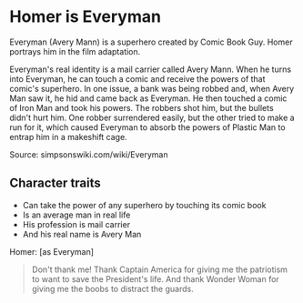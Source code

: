 # Homer is Everyman

Everyman (Avery Mann) is a superhero created by Comic Book Guy. Homer portrays him in the film adaptation.

Everyman's real identity is a mail carrier called Avery Mann. When he turns into Everyman, he can touch a comic and receive the powers of that comic's superhero. In one issue, a bank was being robbed and, when Avery Man saw it, he hid and came back as Everyman. He then touched a comic of Iron Man and took his powers. The robbers shot him, but the bullets didn't hurt him. One robber surrendered easily, but the other tried to make a run for it, which caused Everyman to absorb the powers of Plastic Man to entrap him in a makeshift cage.

Source: simpsonswiki.com/wiki/Everyman

## Character traits

* Can take the power of any superhero by touching its comic book
* Is an average man in real life
* His profession is mail carrier
* And his real name is Avery Man

Homer: [as Everyman] 

> Don't thank me! Thank Captain America for giving me the patriotism 
> to want to save the President's life. And thank Wonder Woman 
> for giving me the boobs to distract the guards.
